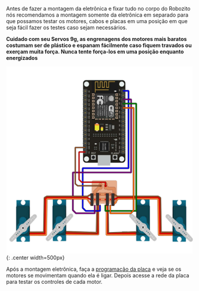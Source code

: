 Antes de fazer a montagem da eletrônica e fixar tudo no corpo do Robozito nós recomendamos a montagem somente da eletrônica em separado para que possamos testar os motores, cabos e placas em uma posição em que seja fácil fazer os testes caso sejam necessários.

**Cuidado com seu Servos 9g, as engrenagens dos motores mais baratos costumam ser de plástico e espanam fácilmente caso fiquem travados ou exerçam muita força. Nunca tente força-los em uma posição enquanto energizados**

![MontagemEletronica](imgs/EletronicaRobozito.svg){: .center width=500px}

 Após a montagem eletrônica, faça a [programação da placa](programacao/configArduinoIDE/) e veja se os motores se movimentam quando ela é ligar. Depois acesse a rede da placa para testar os controles de cada motor.

